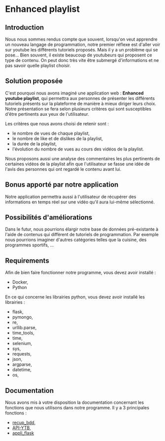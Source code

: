# Enhanced playlist

## Introduction

Nous nous sommes rendus compte que souvent, lorsqu'on veut apprendre un nouveau langage de programmation, notre premier réflexe est d'aller voir sur youtube les différents tutoriels proposés.
Mais il y a un problème qui se pose... Bien souvent, il existe beaucoup de youtubeurs qui proposent ce type de contenu. On peut donc très vite être submergé d'informations et ne pas savoir quelle playlist choisir.

## Solution proposée

C'est pourquoi nous avons imaginé une application web : **Enhanced youtube playlist**, qui permettra aux personnes de présenter les différents tutoriels présents sur la plateforme de manière à mieux diriger leurs choix.
Notre présentation se fera selon plusieurs critères qui sont susceptibles d'être pertinents aux yeux de l'utilisateur. 

Les critères que nous avons choisi de retenir sont :
- le nombre de vues de chaque playlist,
- le nombre de like et de dislikes de la playlist,
- la durée de la playlist,
- l'évolution du nombre de vues au cours des vidéos de la playlist.

Nous proposons aussi une analyse des commentaires les plus pertinents de certaines vidéos de la playlist afin que l'utilisateur se fasse une idée de l'avis des personnes qui ont regardé le contenu avant lui.

## Bonus apporté par notre application

Notre application permettra aussi à l'utilisateur de récupérer des informations en temps réel sur une vidéo qu'il aura lui-même sélectionné.

## Possibilités d'améliorations

Dans le futur, nous pourrions élargir notre base de données pré-existante à l'aide de contenus qui diffèrent de tutoriels de programmation. 
Par exemple nous pourrions imaginer d'autres catégories telles que la cuisine, des programmes sportifs, ...

## Requirements

Afin de bien faire fonctionner notre programme, vous devez avoir installé :
- Docker,
- Python

En ce qui concerne les librairies python, vous devez avoir installé les librairies :
- flask,
- pymongo,
- re,
- urllib.parse,
- time_tools,
- time,
- selenium,
- sys,
- requests,
- json,
- argparse,
- datetime,
- os,

## Documentation

Nous avons mis à votre disposition la documentation concernant les fonctions que nous utilisons dans notre programme.
Il y a 3 principales fonctions :
- [recup_bdd](https://github.com/Bessouat40/enhanced_ytb_playlist/tree/main/doc/doc_recup_bdd.md),
- [API-YTB](https://github.com/Bessouat40/enhanced_ytb_playlist/tree/main/doc/doc_API_ytb.md),
- [appli_flask](https://github.com/Bessouat40/enhanced_ytb_playlist/tree/main/doc/doc_appli_flask.md)

